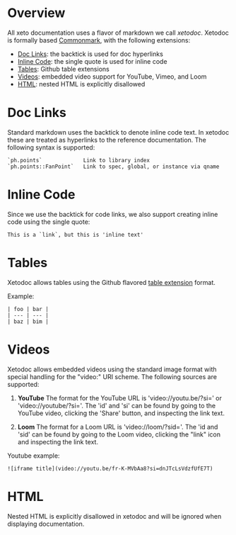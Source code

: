 # Overview

All xeto documentation uses a flavor of markdown we call *xetodoc*.
Xetodoc is formally based [Commonmark](https://commonmark.org/), with
the following extensions:
  - [Doc Links](#doc-links): the backtick is used for doc hyperlinks
  - [Inline Code](#inline-code): the single quote is used for inline code
  - [Tables](#tables): Github table extensions
  - [Videos](#videos): embedded video support for YouTube, Vimeo, and Loom
  - [HTML](#html): nested HTML is explicitly disallowed

# Doc Links

Standard markdown uses the backtick to denote inline code text.
In xetodoc these are treated as hyperlinks to the reference
documentation.  The following syntax is supported:

```
`ph.points`             Link to library index
`ph.points::FanPoint`   Link to spec, global, or instance via qname
```

# Inline Code

Since we use the backtick for code links, we also support creating inline
code using the single quote:

```
This is a `link`, but this is 'inline text'
```

# Tables

Xetodoc allows tables using the Github flavored [table extension](https://github.github.com/gfm/#tables-extension-) format.

Example:

```
| foo | bar |
| --- | --- |
| baz | bim |
```

# Videos

Xetodoc allows embedded videos using the standard image format with
special handling for the "video:" URI scheme.  The following sources
are supported:

1. **YouTube** The format for the YouTube URL is 'video://youtu.be/<id>?si=<si>' or
'video://youtube/<id>?si=<si>'.  The 'id' and 'si' can be found by going
to the YouTube video, clicking the 'Share' button, and inspecting the link text.

2. **Loom** The format for a Loom URL is 'video://loom/<id>?sid=<sid>'.  The 'id
and 'sid' can be found by going to the Loom video, clicking the "link" icon and
inspecting the link text.

Youtube example:

```
![iframe title](video://youtu.be/fr-K-MVbAa8?si=dnJTcLsVdzfUfE7T)
```

# HTML

Nested HTML is explicitly disallowed in xetodoc and will be ignored
when displaying documentation.

